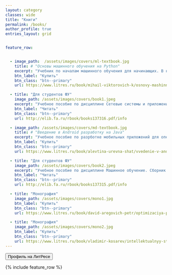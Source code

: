 ```yaml
---
layout: category
classes: wide
title: "Книги"
permalink: /books/
author_profile: true
entries_layout: grid


feature_row:


  - image_path:  /assets/images/covers/ml-textbook.jpg
    title: # "Основы машинного обучения на Python"
    excerpt: "Учебник по началам машинного обучения для начинающих. В книге объясняются теоретические основы классических алгоритмов машинного обучения с примерами на языке программирования Python."
    btn_label: "Купить"
    btn_class: "btn--primary"
    url: https://www.litres.ru/book/mihail-viktorovich-k/osnovy-mashinnogo-obucheniya-na-python-bakalavriat-uc-70061098/

  - title: "Для студентов ФУ"
    image_path: /assets/images/covers/book1.jpeg
    excerpt: "Учебное пособие по дисциплине Сетевые системы и приложения. Теоретический материал и практические задания по администрированию ОС Linux."
    btn_label: "Читать"
    btn_class: "btn--primary"
    url: http://elib.fa.ru/rbook/books137316.pdf/info

  - image_path: /assets/images/covers/md-textbook.jpg
    title: # "Введение в Android разработку на Java"
    excerpt: "Учебное пособие по разрботке мобильных приложений для операционной системы Android. Подойдет начинающим студентам и энтузиастам, которые хотят попробовать себя в создании простых мобильных приложений."
    btn_label: "Купить"
    btn_class: "btn--primary"
    url: https://www.litres.ru/book/alevtina-urevna-shat/vvedenie-v-android-razrabotku-na-java-bakalavriat-uch-69382102/

  - title: "Для студентов ФУ"
    image_path: /assets/images/covers/book2.jpeg
    excerpt: "Учебное пособие по дисциплине Машинное обучение. Сборник лабораторных работ по основам машинного обучения в библиотеке sklearn."
    btn_label: "Читать"
    btn_class: "btn--primary"
    url: http://elib.fa.ru/rbook/books137315.pdf/info

  - title: "Монография"
    image_path: /assets/images/covers/mono1.jpg
    btn_label: "Купить"
    btn_class: "btn--primary"
    url: https://www.litres.ru/book/david-aregovich-petr/optimizaciya-promyshlennogo-proizvodstva-metodami-imi-70250254/

  - title: "Монография"
    image_path: /assets/images/covers/mono2.jpg
    btn_label: "Купить"
    btn_class: "btn--primary"
    url: https://www.litres.ru/book/vladimir-kosarev/intellektualnyy-strukturno-parametricheskiy-sintez-imitac-70250260/
---
```


<a href='https://www.litres.ru/author/mihail-viktorovich-koroteev/'><button href='#' class='btn btn-primary'> Профиль на ЛитРесе </button></a>

{% include feature_row %}
